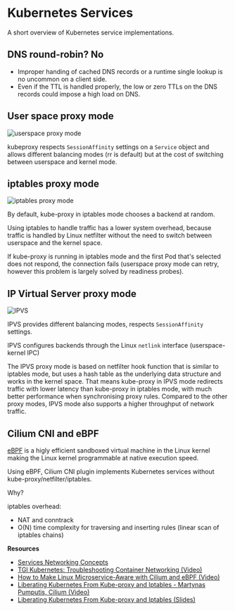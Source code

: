 Kubernetes Services
===
A short overview of Kubernetes service implementations.

DNS round-robin? No
---
- Improper handing of cached DNS records or a runtime single lookup is no uncommon on a client side.
- Even if the TTL is handled properly, the low or zero TTLs on the DNS records could impose a high load on DNS.

User space proxy mode
---

![userspace proxy mode](https://d33wubrfki0l68.cloudfront.net/e351b830334b8622a700a8da6568cb081c464a9b/13020/images/docs/services-userspace-overview.svg)

kubeproxy respects `SessionAffinity` settings on a `Service` object and allows different
balancing modes (rr is default) but at the cost of switching between userspace and kernel mode.

iptables proxy mode
---

![iptables proxy mode](https://d33wubrfki0l68.cloudfront.net/27b2978647a8d7bdc2a96b213f0c0d3242ef9ce0/e8c9b/images/docs/services-iptables-overview.svg)

By default, kube-proxy in iptables mode chooses a backend at random.

Using iptables to handle traffic has a lower system overhead, because traffic is handled by Linux
netfilter without the need to switch between userspace and the kernel space.

If kube-proxy is running in iptables mode and the first Pod that's selected does not respond,
the connection fails (userspace proxy mode can retry, however this problem is largely solved by
readiness probes).

IP Virtual Server proxy mode
---

![IPVS](https://i.imgur.com/4qIxug1.png)

IPVS provides different balancing modes, respects `SessionAffinity` settings.

IPVS configures backends through the Linux `netlink` interface (userspace-kernel IPC)


The IPVS proxy mode is based on netfilter hook function that is similar to iptables mode,
but uses a hash table as the underlying data structure and works in the kernel space.
That means kube-proxy in IPVS mode redirects traffic with lower latency than kube-proxy
in iptables mode, with much better performance when synchronising proxy rules. Compared to
the other proxy modes, IPVS mode also supports a higher throughput of network traffic.


Cilium CNI and eBPF
---
[eBPF](https://ebpf.io/) is a higly efficient sandboxed virtual machine
in the Linux kernel making the Linux kernel programmable at native
execution speed.

Using eBPF, Cilium CNI plugin implements Kubernetes services without kube-proxy/netfilter/iptables.

Why?

iptables overhead:
- NAT and conntrack
- O(N) time complexity for traversing and inserting rules (linear scan of iptables chains)


**Resources**
- [Services Networking Concepts](https://kubernetes.io/docs/concepts/services-networking/service/)
- [TGI Kubernetes: Troubleshooting Container Networking (Video)](https://youtu.be/IhbJ3ll4usI)
- [How to Make Linux Microservice-Aware with Cilium and eBPF (Video)](https://youtu.be/_Iq1xxNZOAo)
- [Liberating Kubernetes From Kube-proxy and Iptables - Martynas Pumputis, Cilium (Video)](https://youtu.be/bIRwSIwNHC0)
- [Liberating Kubernetes From Kube-proxy and Iptables (Slides)](https://sched.co/Uaam)
